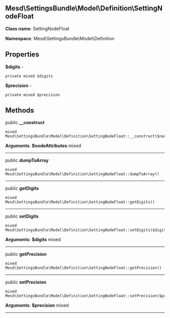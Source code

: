 Mesd\SettingsBundle\Model\Definition\SettingNodeFloat
---------------

> 

> 


**Class name**: SettingNodeFloat

**Namespace**: Mesd\SettingsBundle\Model\Definition









Properties
----------


**$digits** - 



    private mixed $digits






**$precision** - 



    private mixed $precision






Methods
-------


public **__construct**

    mixed Mesd\SettingsBundle\Model\Definition\SettingNodeFloat::__construct($nodeAttributes)











**Arguments**:
**$nodeAttributes** mixed 


---


public **dumpToArray**

    mixed Mesd\SettingsBundle\Model\Definition\SettingNodeFloat::dumpToArray()












---


public **getDigits**

    mixed Mesd\SettingsBundle\Model\Definition\SettingNodeFloat::getDigits()












---


public **setDigits**

    mixed Mesd\SettingsBundle\Model\Definition\SettingNodeFloat::setDigits($digits)











**Arguments**:
**$digits** mixed 


---


public **getPrecision**

    mixed Mesd\SettingsBundle\Model\Definition\SettingNodeFloat::getPrecision()












---


public **setPrecision**

    mixed Mesd\SettingsBundle\Model\Definition\SettingNodeFloat::setPrecision($precision)











**Arguments**:
**$precision** mixed 


---

